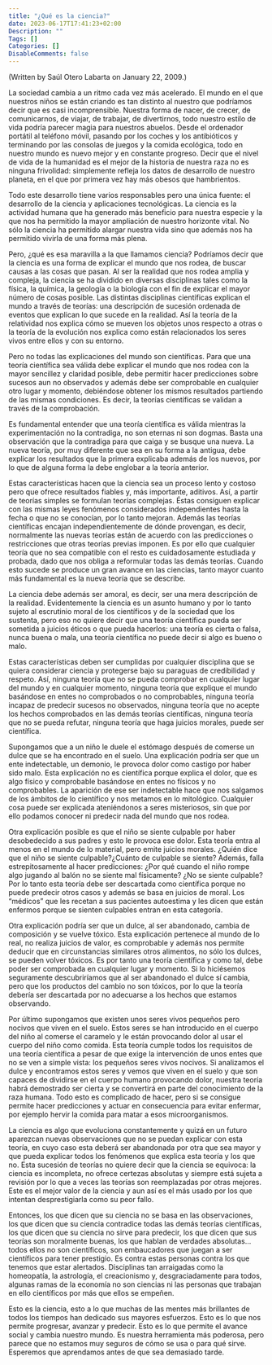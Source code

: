 ```yaml
---
title: "¿Qué es la ciencia?"
date: 2023-06-17T17:41:23+02:00
Description: ""
Tags: []
Categories: []
DisableComments: false
---
```

(Written by Saúl Otero Labarta on January 22, 2009.)


La sociedad cambia a un ritmo cada vez más acelerado. El mundo en el que nuestros niños se están criando es tan distinto al nuestro que podríamos decir que es casi incomprensible. Nuestra forma de nacer, de crecer, de comunicarnos, de viajar, de trabajar, de divertirnos, todo nuestro estilo de vida podría parecer magia para nuestros abuelos. Desde el ordenador portátil al teléfono móvil, pasando por los coches y los antibióticos y terminando por las consolas de juegos y la comida ecológica, todo en nuestro mundo es nuevo mejor y en constante progreso. Decir que el nivel de vida de la humanidad es el mejor de la historia de nuestra raza no es ninguna frivolidad: simplemente refleja los datos de desarrollo de nuestro planeta, en el que por primera vez hay más obesos que hambrientos.

Todo este desarrollo tiene varios responsables pero una única fuente: el desarrollo de la ciencia y aplicaciones tecnológicas. La ciencia es la actividad humana que ha generado más beneficio para nuestra especie y la que nos ha permitido la mayor ampliación de nuestro horizonte vital. No sólo la ciencia ha permitido alargar nuestra vida sino que además nos ha permitido vivirla de una forma más plena.

Pero, ¿qué es esa maravilla a la que llamamos ciencia? Podríamos decir que la ciencia es una forma de explicar el mundo que nos rodea, de buscar causas a las cosas que pasan. Al ser la realidad que nos rodea amplia y compleja, la ciencia se ha dividido en diversas disciplinas tales como la física, la química, la geología o la biología con el fin de explicar el mayor número de cosas posible. Las distintas disciplinas científicas explican el mundo a través de teorías: una descripción de sucesión ordenada de eventos que explican lo que sucede en la realidad. Así la teoría de la relatividad nos explica cómo se mueven los objetos unos respecto a otras o la teoría de la evolución nos explica como están relacionados los seres vivos entre ellos y con su entorno.

Pero no todas las explicaciones del mundo son científicas. Para que una teoría científica sea válida debe explicar el mundo que nos rodea con la mayor sencillez y claridad posible, debe permitir hacer predicciones sobre sucesos aun no observados y además debe ser comprobable en cualquier otro lugar y momento, debiéndose obtener los mismos resultados partiendo de las mismas condiciones. Es decir, la teorías científicas  se validan a través de la comprobación.  

Es fundamental entender que una teoría científica es válida mientras la experimentación no la contradiga, no son eternas ni son dogmas. Basta una observación que la contradiga para que caiga y se busque una nueva. La nueva teoría, por muy diferente que sea en su forma a la antigua, debe explicar los resultados que la primera explicaba además de los nuevos,  por lo que de alguna forma la debe englobar a la teoría anterior.

Estas características hacen que la ciencia sea un proceso lento y costoso pero que ofrece resultados fiables y, más importante, aditivos. Así, a partir de teorías simples se formulan teorías complejas. Éstas consiguen explicar con las mismas leyes fenómenos considerados independientes hasta la fecha o que no se conocían, por lo tanto mejoran. Además las teorías científicas encajan independientemente de dónde provengan, es decir, normalmente las nuevas teorías están de acuerdo con las predicciones o restricciones que otras teorías previas imponen. Es por ello que cualquier teoría que no sea compatible con el resto es cuidadosamente estudiada y probada, dado que nos obliga a reformular todas las demás teorías. Cuando esto sucede se produce un gran avance en las ciencias, tanto mayor cuanto más fundamental es la nueva teoría que se describe.

La ciencia debe además ser amoral, es decir, ser una mera descripción de la realidad. Evidentemente la ciencia es un asunto humano y por lo tanto sujeto al escrutinio moral de los científicos y de la sociedad que los sustenta, pero eso no quiere decir que una teoría científica pueda ser sometida a juicios éticos o que pueda hacerlos: una teoría es cierta o falsa, nunca buena o mala, una teoría científica no puede decir si algo es bueno o malo.

Estas características deben ser cumplidas por cualquier disciplina que se quiera considerar ciencia y protegerse bajo su paraguas de credibilidad y respeto. Así, ninguna teoría que no se pueda comprobar en cualquier lugar del mundo y en cualquier momento, ninguna teoría que explique el mundo basándose en entes no comprobados o no comprobables, ninguna teoría incapaz de predecir sucesos no observados, ninguna teoría que no acepte los hechos comprobados en las demás teorías científicas, ninguna teoría que no se pueda refutar, ninguna teoría que haga juicios morales, puede ser científica.

Supongamos que a un niño le duele el estómago después de comerse un dulce que se ha encontrado en el suelo. Una explicación podría ser que un ente indetectable, un demonio, le provoca dolor como castigo por haber sido malo. Esta explicación no es científica porque explica el dolor, que es algo físico y comprobable basándose en entes no físicos y no comprobables. La aparición de ese ser indetectable hace que nos salgamos de los ámbitos de lo científico y nos metamos en lo  mitológico. Cualquier cosa puede ser explicada ateniéndonos a seres misteriosos, sin que por ello podamos conocer ni predecir nada del mundo que nos rodea.

Otra explicación posible es que el niño se siente culpable por haber desobedecido a sus padres y esto le provoca ese dolor. Esta teoría entra al menos en el mundo de lo material, pero emite juicios morales. ¿Quién dice que el niño se siente culpable?¿Cuánto de culpable se siente?  Además, falla estrepitosamente al hacer predicciones: ¿Por qué cuando el niño rompe algo jugando al balón no se siente mal físicamente? ¿No se siente culpable? Por lo tanto esta teoría debe ser descartada como científica porque no puede predecir otros casos y además se basa en juicios de moral. Los “médicos” que les recetan a sus pacientes autoestima y les dicen que están enfermos porque se sienten culpables entran en esta categoría.

Otra explicación podría ser que un dulce, al ser abandonado, cambia de composición y se vuelve tóxico. Esta explicación pertenece al mundo de lo real, no realiza juicios de valor, es comprobable y además nos permite deducir que en circunstancias similares otros alimentos, no sólo los dulces, se pueden volver tóxicos. Es por tanto una teoría científica y como tal, debe poder ser comprobada en cualquier lugar y momento. Si lo hiciésemos seguramente descubriríamos que al ser abandonado el dulce sí cambia, pero que los productos del cambio no son tóxicos, por lo que la teoría debería ser descartada por no adecuarse a los hechos que estamos observando.

Por último supongamos que existen unos seres vivos pequeños pero nocivos que viven en el suelo. Estos seres se han introducido en el cuerpo del niño al comerse el caramelo y le están provocando dolor al usar el cuerpo del niño como comida. Esta teoría cumple todos los requisitos de una teoría científica a pesar de que exige la intervención de unos entes que no se ven a simple vista: los pequeños seres vivos nocivos. Si analizamos el dulce y encontramos estos seres y vemos que viven en el suelo y que son capaces de dividirse en el cuerpo humano provocando dolor, nuestra teoría habrá demostrado ser cierta y se convertirá en parte del conocimiento de la raza humana. Todo esto es complicado de hacer, pero si se consigue permite hacer predicciones y actuar en consecuencia para evitar enfermar, por ejemplo hervir la comida para matar a esos microorganismos.

La ciencia es algo que evoluciona constantemente y quizá en un futuro aparezcan nuevas observaciones que no se puedan explicar con esta teoría, en cuyo caso esta deberá ser abandonada por otra que sea mayor y que pueda explicar todos los fenómenos que explica esta teoría y los que no. Esta sucesión de teorías no quiere decir que la ciencia se equivoca: la ciencia es incompleta, no ofrece certezas absolutas y siempre está sujeta a revisión por lo que a veces las teorías son reemplazadas por otras mejores. Este es el mejor valor de la ciencia y aun así es el más usado por los que intentan desprestigiarla como su peor fallo.

Entonces, los que dicen que su ciencia no se basa en las observaciones, los que dicen que su ciencia contradice todas las demás teorías científicas, los que dicen que su ciencia no sirve para predecir, los que dicen que sus teorías son moralmente buenas, los que hablan de verdades absolutas... todos ellos no son científicos, son embaucadores que juegan a ser científicos para tener prestigio. Es contra estas personas contra los que tenemos que estar alertados. Disciplinas tan arraigadas como la homeopatía, la astrología, el creacionismo y, desgraciadamente para todos, algunas ramas de la economía no son ciencias ni las personas que trabajan en ello científicos por más que ellos se empeñen.

Esto es la ciencia, esto a lo que muchas de las mentes más brillantes de todos los tiempos han dedicado sus mayores esfuerzos. Esto es lo que nos permite progresar, avanzar y predecir. Esto es lo que permite el avance social y cambia nuestro mundo. Es nuestra herramienta más poderosa, pero parece que no estamos muy seguros de cómo se usa o para qué sirve. Esperemos que aprendamos antes de que sea demasiado tarde.
